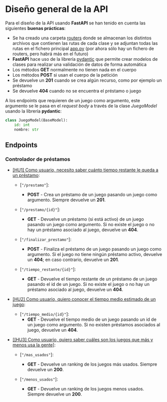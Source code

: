 # Diseño general de la API

Para el diseño de la API usando **FastAPI** se han tenido en cuenta las siguientes **buenas prácticas**:

- Se ha creado una carpeta [routers](https://github.com/Jumacasni/PlayMe/tree/main/routers) donde se almacenan los distintos archivos que contienen las rutas de cada clase y se adjuntan todas las rutas en el fichero principal [app.py](https://github.com/Jumacasni/PlayMe/tree/main/app.py) (por ahora sólo hay un fichero de routers, pero habrá más en el futuro)
- **FastAPI** hace uso de la librería [pydantic](https://pydantic-docs.helpmanual.io/) que permite crear modelos de clases para realizar una validación de datos de forma automática
- Los métodos **GET** normalmente no tienen nada en el cuerpo
- Los métodos **POST** si usan el cuerpo de la petición
- Se devuelve un **201** cuando se crea algún recurso, como por ejemplo un préstamo
- Se devuelve **404** cuando no se encuentra el préstamo o juego

A los endpoints que requieren de un juego como argumento, este argumento se le pasa en el *request body* a través de la clase *JuegoModel* usando la librería **pydantic**:

```python
class JuegoModel(BaseModel):
	id: int
	nombre: str
```

## Endpoints


### Controlador de préstamos
- [[HU1] Como usuario, necesito saber cuánto tiempo restante le queda a un préstamo](https://github.com/Jumacasni/PlayMe/issues/31):
	
	- [```"/prestamo"```]:
		- **POST** - Crea un préstamo de un juego pasando un juego como argumento. Siempre devuelve un **201**.
	
	- [```"/prestamo/{id}"```]:
		- **GET** - Devuelve un préstamo (si está activo) de un juego pasando un juego como argumento. Si no existe el juego o no hay un préstamo asociado al juego, devuelve un **404**.

	- [```"/finalizar_prestamo"```]:
		- **POST** - Finaliza el préstamo de un juego pasando un juego como argumento. Si el juego no tiene ningún préstamo activo, devuelve un **404**; en caso contrario, devuelve un **201**.


	- [```"/tiempo_restante/{id}"```]:
		- **GET** - Devuelve el tiempo restante de un préstamo de un juego pasando el id de un juego. Si no existe el juego o no hay un préstamo asociado al juego, devuelve un **404**.

- [[HU2] Como usuario, quiero conocer el tiempo medio estimado de un juego](https://github.com/Jumacasni/PlayMe/issues/38):

	- [```"/tiempo_medio/{id}"```]:
		- **GET** - Devuelve el tiempo medio de un juego pasando un id de un juego como argumento. Si no existen préstamos asociados al juego, devuelve un **404**.

- [[[HU3] Como usuario, quiero saber cuáles son los juegos que más y menos usa la gente]](https://github.com/Jumacasni/PlayMe/issues/39):

	- [```"/mas_usados"```]:
		- **GET** - Devuelve un ranking de los juegos más usados. Siempre devuelve un **200**.

	- [```"/menos_usados"```]:
		- **GET** - Devuelve un ranking de los juegos menos usados. Siempre devuelve un **200**.
